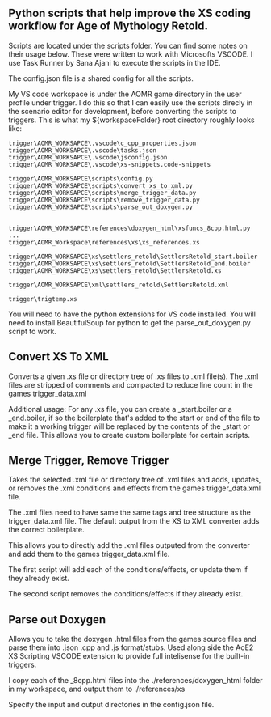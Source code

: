 ## Python scripts that help improve the XS coding workflow for Age of Mythology Retold.

Scripts are located under the scripts folder. You can find some notes on their usage below. These were written to work with Microsofts VSCODE. I use Task Runner by Sana Ajani to execute the scripts in the IDE. 

The config.json file is a shared config for all the scripts. 

My VS code workspace is under the AOMR game directory in the user profile under trigger. I do this so that I can easily use the scripts direcly in the scenario editor for development, before converting the scripts to triggers.
This is what my ${workspaceFolder} root directory roughly looks like:
```
trigger\AOMR_WORKSAPCE\.vscode\c_cpp_properties.json
trigger\AOMR_WORKSAPCE\.vscode\tasks.json
trigger\AOMR_WORKSAPCE\.vscode\jsconfig.json
trigger\AOMR_WORKSAPCE\.vscode\xs-snippets.code-snippets

trigger\AOMR_WORKSAPCE\scripts\config.py
trigger\AOMR_WORKSAPCE\scripts\convert_xs_to_xml.py
trigger\AOMR_WORKSAPCE\scripts\merge_trigger_data.py
trigger\AOMR_WORKSAPCE\scripts\remove_trigger_data.py
trigger\AOMR_WORKSAPCE\scripts\parse_out_doxygen.py


trigger\AOMR_WORKSAPCE\references\doxygen_html\xsfuncs_8cpp.html.py
...
trigger\AOMR_Workspace\references\xs\xs_references.xs

trigger\AOMR_WORKSAPCE\xs\settlers_retold\SettlersRetold_start.boiler
trigger\AOMR_WORKSAPCE\xs\settlers_retold\SettlersRetold_end.boiler
trigger\AOMR_WORKSAPCE\xs\settlers_retold\SettlersRetold.xs

trigger\AOMR_WORKSAPCE\xml\settlers_retold\SettlersRetold.xml

trigger\trigtemp.xs
```

You will need to have the python extensions for VS code installed. You will need to install BeautifulSoup for python to get the parse_out_doxygen.py script to work.

## Convert XS To XML

Converts a given .xs file or directory tree of .xs files to .xml file(s). The .xml files are stripped of comments and compacted to reduce line count in the games trigger_data.xml

Additional usage:
For any .xs file, you can create a <name>_start.boiler or a <name>_end.boiler, if so the boilerplate that's added to the start or end of the file to make it a working trigger will be replaced by the contents of the _start or _end file. This allows you to create custom boilerplate for certain scripts.

## Merge Trigger, Remove Trigger

Takes the selected .xml file or directory tree of .xml files and adds, updates, or removes the .xml conditions and effects from the games trigger_data.xml file. 

The .xml files need to have same the same tags and tree structure as the trigger_data.xml file. The default output from the XS to XML converter adds the correct boilerplate.

This allows you to directly add the .xml files outputed from the converter and add them to the games trigger_data.xml file. 

The first script will add each of the conditions/effects, or update them if they already exist. 

The second script removes the conditions/effects if they already exist.

## Parse out Doxygen

Allows you to take the doxygen .html files from the games source files and parse them into .json .cpp and .js format/stubs. Used along side the AoE2 XS Scripting VSCODE extension to provide full intelisense for the built-in triggers.

I copy each of the _8cpp.html files into the ./references/doxygen_html folder in my workspace, and output them to ./references/xs

Specify the input and output directories in the config.json file.

